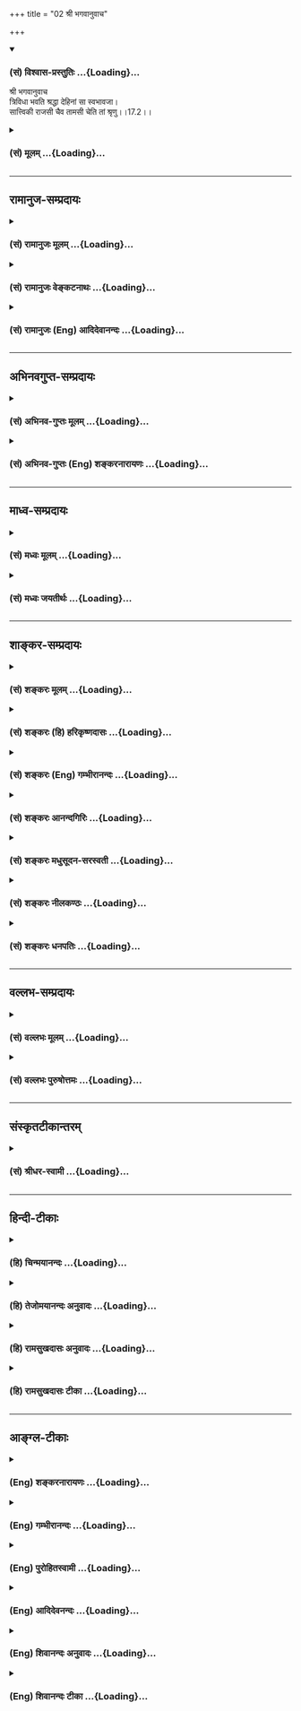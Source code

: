 +++
title = "02 श्री भगवानुवाच"

+++
<div class="js_include" newlevelforh1="3" title="(सं) विश्वास-प्रस्तुतिः" unfilled url="/purANam/mahAbhAratam/06-bhIShma-parva/02-bhagavad-gItA-parva/saMskRtam/vishvAsa-prastutiH/17_shraddhA-traya-vibhA/02_shrI_bhagavAnuvAc.md">
<details open><summary><h3>(सं) विश्वास-प्रस्तुतिः ...{Loading}...</h3></summary>

श्री भगवानुवाच  
त्रिविधा भवति श्रद्धा देहिनां सा स्वभावजा।  
सात्त्विकी राजसी चैव तामसी चेति तां श्रृणु।।17.2।।
</details>
</div>
<div class="js_include collapsed" newlevelforh1="3" title="(सं) मूलम्" unfilled url="/purANam/mahAbhAratam/06-bhIShma-parva/02-bhagavad-gItA-parva/saMskRtam/mUlam/17_shraddhA-traya-vibhA/02_shrI_bhagavAnuvAc.md">
<details><summary><h3>(सं) मूलम् ...{Loading}...</h3></summary>

श्री भगवानुवाच  
त्रिविधा भवति श्रद्धा देहिनां सा स्वभावजा।  
सात्त्विकी राजसी चैव तामसी चेति तां श्रृणु।।17.2।।
</details>
</div>


_________________
## रामानुज-सम्प्रदायः
<div class="js_include collapsed" newlevelforh1="3" title="(सं) रामानुजः मूलम्" unfilled url="/purANam/mahAbhAratam/06-bhIShma-parva/02-bhagavad-gItA-parva/saMskRtam/rAmAnujaH/mUlam/17_shraddhA-traya-vibhA/02_shrI_bhagavAnuvAc.md">
<details><summary><h3>(सं) रामानुजः मूलम् ...{Loading}...</h3></summary>

।।17.2।। श्रीभगवानुवाच -- सर्वेषां **देहिनां श्रद्धा त्रिविधा भवति सा** च
**स्वभावजा** -- स्वभावः स्वासाधारणो भावः; प्राचीनवासनानिमित्तः
तत्तद्रुचिविशेषः; यत्र रुचिः तत्र श्रद्धा जायते। श्रद्धा हिस्वाभिमतं
साधयति एतत् इतिविश्वासपूर्विका साधने त्वरा। वासना रुचिः च श्रद्धा च
आत्मधर्माः गुणसंसर्गजाः। तेषाम् आत्मधर्माणां वासनादीना जनकाः
देहेन्द्रियान्तः करणविषयगता धर्माः कार्यैकनिरूपणीयाः सत्त्वादयो गुणाः;
सत्त्वादिगुणयुक्तदेहाद्यनुभवजा इत्यर्थः। ततः च इयं श्रद्धा **सात्त्विकी
राजसी तामसी च इति** त्रिविधा। **ताम्** इमां श्रद्धां **श्रृणु।** सा
श्रद्धा यत्स्वभावा तं स्वभावं श्रृणु इति अर्थः।

</details>
</div>
<div class="js_include collapsed" newlevelforh1="3" title="(सं) रामानुजः वेङ्कटनाथः" unfilled url="/purANam/mahAbhAratam/06-bhIShma-parva/02-bhagavad-gItA-parva/saMskRtam/rAmAnujaH/venkaTanAthaH/17_shraddhA-traya-vibhA/02_shrI_bhagavAnuvAc.md">
<details><summary><h3>(सं) रामानुजः वेङ्कटनाथः ...{Loading}...</h3></summary>

  
  
।।17.2।। श्रद्धा कतिविधा इति प्रश्नाभावेऽपि तदुक्तिवैघट्यशङ्कां परिहरन्
श्रद्धात्रैविध्यकथनस्य प्रयोजनं चाऽऽह -- एवं पृष्ट इत्यादिना।
पूर्वोपदिष्टविरुद्धं पृष्ट इत्यर्थः। हृदि निधायेति -- क्रमेण
साक्षादुत्तरमवतारयितुमित्यर्थः। प्रश्नस्यात्यन्तानादरपरत्वज्ञापनाय वा
सहसा साक्षादुत्तरानुक्तिरिति भावः। गुणतस्त्रैविध्यमिति --
गुणभेदनिमित्तफलभेदयोगित्वमिति भावः। अत्र हि श्रद्धायोगात्सात्त्विकत्वं
शास्त्रोल्लङ्घनात्तामसत्वं तदुभयसमुच्चयाद्राजसत्वमाशङ्कितं तत्र
तावच्छ्रद्धापूर्वकत्वं फलसाधनत्वायोपयुक्तम्; तच्छास्त्रीयेष्वेव तत्रापि
श्रद्धाया न त्वैकान्तिकत्वमित्यभिप्रायेण
शास्त्रीयश्रद्धायास्त्रैविध्यग्रहणम्। एतेन
परिसङ्ख्यान्यायेनाशास्त्रीयेषु फलभेदनिमित्तं त्रैविध्यं प्रत्युक्तम्।
अत्र श्रद्धाभेदात् सत्त्वादिनिष्ठाभेदनिर्णय इत्युक्तं भवति। देहिनां
इत्यनेन तत्तद्देहानुरूपमधिकारिवैचित्र्यं
विवक्षितमित्यभिप्रायेणाऽऽहसर्वेषामिति। ब्रह्मादीनामपीत्यर्थः। देहिनाम्
इति सत्त्वादिगुणप्रचुरदेहविशेषानुरूपमिति भावः। साधारणेषु शास्त्रेषु
तत्प्ररोचकेष्वर्थवादादिषु च कथं पुरुषभेदनियतश्रद्धाभेदः इति शङ्कायांसा
स्वभावजा इति वाक्यान्तरमित्यभिप्रायेणाऽऽहसा चेति। कार्यासाधारणत्वाय
कारणासाधारणत्वविवक्षामाहस्वभावः स्वासाधारणो भाव इति। कोऽसौ भावः कश्च
तस्याप्यसाधारण्यहेतुः इत्यत्राऽऽह -- प्राचीनेति। भावशब्दोऽत्र
धर्मविशेषपरः। नानार्थे स्वभावशब्दे कथमत्र रुचिविवक्षा इत्यत्राऽऽहयत्र
रुचिरिति। रुचिश्रद्धयोः कार्यकारणभावोऽन्वयव्यतिरेकसिद्ध इत्यर्थः।
रुचिव्यतिरिक्ता तत्कार्यभूता का श्रद्धा इत्यत्राऽऽहश्रद्धाहीति। श्रद्धा
विश्वासकाङ्क्षयोः इति त्वरापर्यन्तविश्वासेऽपि हि श्रद्धाशब्दं नैघण्टुकाः
पठन्ति। ननु कामः सङ्कल्पो विचिकित्सा श्रद्धाऽश्रद्धा
धृतिरधृतिर्ह्रीर्धीर्भीरित्येतत्सर्वं मन एव \[बृ.उ.1।5।3\] इति श्रवणात्
अन्तःकरणधर्मेष्वात्मानमलिम्पत्सु श्रद्धादिषु गुणकृतत्वाच्च
गुणधर्मत्वसम्भवेऽपि कथमत्र स्वशब्देन देहिशब्देन च निर्दिष्टप्रत्यगात्मनि
तदन्वयोक्तिः तत्राऽऽहवासनेति। शुद्धस्वभावस्यैवात्मनः
कर्ममूलगुणमयप्रकृतिसंसर्गोपाधिकधर्मभूतज्ञानपरिणतिविशेषा इत्यर्थः।
श्रद्धाभेदेषु सात्त्विकादिसंज्ञानिवेशाय निर्गुणस्यात्मनः कथं
सत्त्वादिमूलवासनादियोगः इति शङ्काव्युदासाय च देहिशब्दसूचितप्रक्रियया
गुणसंसर्गजत्वं विवृणोतितेषामिति। यथौषधादिविशिष्टदहनादिसम्बन्धात्
पार्थिवादिषु पाकजगुणारम्भः; तथाऽत्रेति भावः। तत्तत्कार्यहेतुतया
शास्त्रसिद्धानामनुपलब्ध्या
निराकरणमयुक्तमित्यभिप्रायेणाऽऽहकार्यैकनिरूपणीया इति।
अतीन्द्रियाणामननुभूतानां कथं वासनाहेतुत्वं
इत्यत्राऽऽहसत्त्वादिगुणयुक्तेति। मूलकारणापेक्षया श्रद्धायाः
सात्त्विकादिसंज्ञाभेद इत्याहततश्चेति। सात्त्विकत्वादित्रैविध्येन
श्रावितायां पुनःश्रृणु इति किमुच्यते इत्यत्राऽऽहसा श्रद्धा यत्स्वभावेति।
स्वरूपस्य सामान्यतस्त्रैविध्यस्य च
विदितत्वादविदितप्रकारविशेषाभिप्रायेणश्रृणु इत्युक्तम्।  
  

</details>
</div>
<div class="js_include collapsed" newlevelforh1="3" title="(सं) रामानुजः (Eng) आदिदेवानन्दः" unfilled url="/purANam/mahAbhAratam/06-bhIShma-parva/02-bhagavad-gItA-parva/saMskRtam/rAmAnujaH/english/AdidevAnandaH/17_shraddhA-traya-vibhA/02_shrI_bhagavAnuvAc.md">
<details><summary><h3>(सं) रामानुजः (Eng) आदिदेवानन्दः ...{Loading}...</h3></summary>

17.2 The Lord said 'Threefold is the faith among all' embodied beings.
And it arises from their 'inborn nature.' What is called Svabhava is the
state unie to one's own nature. It is the special taste or predilection
caused by previous subtle impressions, 'Vasanas.' To whatever one's
predilection is directed, there faith is born in respect of it. For
'faith' is zeal or eagerness about any means in the belief that it is
the way of action to achieve one's own desired object. Vasana (subtle
impression), Ruci (taste) and Sraddha (faith) are the alities of the
self born from its association with the Gunas. The Sattva and the other
Gunas are the alities of the body, the senses, the internal organs and
sense-objects. They bring about their alities in the self associated
with them. These are the Vasanas. These Gunas can be described only by
their effects. These (i.e., Vasanas etc.) originate from experiences
with the body etc., having origination in Sattva and other Gunas. Thus
faith is threefold as marked by Sattva, Rajas and Tamas. Listen about
this faith.

</details>
</div>


_________________
## अभिनवगुप्त-सम्प्रदायः
<div class="js_include collapsed" newlevelforh1="3" title="(सं) अभिनव-गुप्तः मूलम्" unfilled url="/purANam/mahAbhAratam/06-bhIShma-parva/02-bhagavad-gItA-parva/saMskRtam/abhinava-guptaH/mUlam/17_shraddhA-traya-vibhA/02_shrI_bhagavAnuvAc.md">
<details><summary><h3>(सं) अभिनव-गुप्तः मूलम् ...{Loading}...</h3></summary>

।।17.2।। तदत्रोत्तरं श्रद्धानुसारेण दीयते श्रीभगवता +++(omits श्रीभगवता )+++
-- त्रिविधेति। तत्र चायमाशयः -- शास्त्रं नाम किल
पक्षपातारूषितबुद्धिपूर्वकत्वविहीनम् +++(; N पक्षपातादूषित -- )+++ ; तथा
परामर्शदार्ढ्यरूपं बोधस्वातन्त्र्यादेव +++(; N; K -- रूपबोध -- )+++ दृढं
परामृष्टं तथा,+++(; N; K दृढपरामृष्ट ( ;N श्य )+++ तथा ) फलादिस्वभावं;
शुद्धविमर्शनिष्यन्दवाक्तत्त्वपरमार्थपरब्रह्मस्वभावम् +++(; N omit परमार्थ
S omits the succeeding पर -- )+++ ; स्वतन्त्रप्रसरतया आन्तरात् बोधस्वभावात्
बहिःप्रसरपर्यन्तं; तच्च +++(S; K; omits तच्च Substitutes सा च )+++
सुसूक्ष्मप्रणवादिरूपात् +++(; N -- प्रधानादिरूपव्यव -- )+++
व्यवहारप्रसिद्धप्रवा +++(; N -- प्रवाह -- )+++दपरंपरापर्यन्तम्। यदाह --
तद्विदां च स्मृतिशीले इति। ( गौतमधर्मसूत्रम् I; 2 )तच्च स्वत एव
हिताहितोपदेशाय कार्याकार्यविवेचकम्। यस्य स्वभावत एव सत्त्वातिरेकसुकुमारं
हृदयं; तेनाचरितं शास्त्रितमेव। अन्यस्तु रजस्तमःकलुषीकृतः
शास्त्रोक्तमप्याचरन् न आचरति; शास्त्रार्थस्य कात्स्न्र्येन अननुष्ठानात्।
शास्त्रं हि सत्त्ववतामेव फलवदिति शास्त्रमेवाह -- यस्य हस्तौ च पादौ च
मनश्चैव सुसंयतम्।  
  
विद्या तपश्च शीलं च स तीर्थफलमश्नुते।। इति +++(M Aranya; Ch. 80; v. 30
)+++नान्यः; असंयतत्वात्। तस्मात् शास्त्रार्थः परित्यक्तकामक्रोधमोहेषु सफल
इति तात्पर्यम् अस्य अध्यायस्य। तदेवैतत् प्रताय्यते; स्पष्टार्थत्वाच्च न
विव्रियते। किं तु +++(S omits किंतु )+++ केवलं पाठविप्रतिपत्तिनिवारणायैव
लिख्यते।

</details>
</div>
<div class="js_include collapsed" newlevelforh1="3" title="(सं) अभिनव-गुप्तः (Eng) शङ्करनारायणः" unfilled url="/purANam/mahAbhAratam/06-bhIShma-parva/02-bhagavad-gItA-parva/saMskRtam/abhinava-guptaH/english/shankaranArAyaNaH/17_shraddhA-traya-vibhA/02_shrI_bhagavAnuvAc.md">
<details><summary><h3>(सं) अभिनव-गुप्तः (Eng) शङ्करनारायणः ...{Loading}...</h3></summary>

17.2 Trividha etc. Here the ideas is this :- What is termed scripture is
indeed the one which is not created by the intellect soiled by any
partisan spirit; further it is of the form of the firmness of the
recollection; and it is firmly recollected because of the sovereign
freedom of the awareness; likewise it is also of the nature of fruit
etc., i.e. the nature of the Supreme Brahman, the ultimate purport of
speech, a flow of the pure Self-Consciousness; because of its free
course, it starts from the internal nature of awareness and goes as for
as the external flow, beginning from the subtlest hymn (Om), down to the
series of popular saying well-known in the worldly activities. 'What
\[the sage\] says - 'Also the \[injunctions based on\] remembrance and
the virtuous conduct of the knowers of that \[constitute authority\]'.
(Gautamadharmasutra, I, 2). That scripture, by its own nature,
distinguishes what is to be done and what is not to be done, in order to
teach what is beneficial and what is not beneficial. \[Further\], he
whose heart is very tender by nature, because of the excess of the
Sattva (i.e., godness) - in whatever way he behaves, that has certainly
a scriptural authority. But other person who is made dirty by the Rajas
or the Tamas (i.e., desire and ignorance) does not act rightly, even
while performing what is enjoined in the scriptures. For, he does not
follow the purport (the spirit) of the scripture in its entity. The
scripture (or what is enjoined in the scripture) bears fruits only in
the case of men of the Sattva (goodness) This has been declared by the
scripture itself as : 'He \[alone\] enjoys the fruit of the scripture
(or holy bathing place) whose arms and feet and also mind, learning,
austerity and conduct are controlled properly'. (MB, Aranyaka, Ch. 80,
verse 30). Any other person does not enjoy \[the fruit\], because the
rmains unsubdued \[in his mind\]. Therefore, what is prescribed in the
scripture bears fruit in the case of those who have abandoned desire,
anger and delusion. This is the purport of the present chapter; and it
is being elaborated \[throughout\]. But it is not explained \[in every
place by us (Ag.), because the idea is clear enough. But \[the concerned
verses\] are simply written only to remove doubts regarding the readings
\[of the passages concerned\].

</details>
</div>


_________________
## माध्व-सम्प्रदायः
<div class="js_include collapsed" newlevelforh1="3" title="(सं) मध्वः मूलम्" unfilled url="/purANam/mahAbhAratam/06-bhIShma-parva/02-bhagavad-gItA-parva/saMskRtam/madhvaH/mUlam/17_shraddhA-traya-vibhA/02_shrI_bhagavAnuvAc.md">
<details><summary><h3>(सं) मध्वः मूलम् ...{Loading}...</h3></summary>

।।17.2।। अतो विभज्याऽऽह -- त्रिविधेत्यादिना।

</details>
</div>
<div class="js_include collapsed" newlevelforh1="3" title="(सं) मध्वः जयतीर्थः" unfilled url="/purANam/mahAbhAratam/06-bhIShma-parva/02-bhagavad-gItA-parva/saMskRtam/madhvaH/jayatIrthaH/17_shraddhA-traya-vibhA/02_shrI_bhagavAnuvAc.md">
<details><summary><h3>(सं) मध्वः जयतीर्थः ...{Loading}...</h3></summary>

।।17.2।। ननुतेषां निष्ठा तु का \[17।1\] इति पृष्टे सात्त्विकत्वादिकं
वक्तव्यम्; त्रिविधेत्यादिकं तु किमर्थमुच्यते इत्यत आह -- **अत** इति। यत
एवमर्जुनेन वेदविधिमजानतां निष्ठा पृष्टा; अज्ञानं च भेदकं त्रयाणामपि
सम्भवात्। न चाज्ञानस्य प्रभेदाः सन्ति; अतः श्रद्धयाऽन्विता इति
तद्विशेषणत्वेनोक्तां श्रद्धां सात्त्विकत्वादिना विभज्य तदाश्रयेण तेषां
स्वरूपमाहेत्यर्थः।

</details>
</div>


_________________
## शाङ्कर-सम्प्रदायः
<div class="js_include collapsed" newlevelforh1="3" title="(सं) शङ्करः मूलम्" unfilled url="/purANam/mahAbhAratam/06-bhIShma-parva/02-bhagavad-gItA-parva/saMskRtam/shankaraH/mUlam/17_shraddhA-traya-vibhA/02_shrI_bhagavAnuvAc.md">
<details><summary><h3>(सं) शङ्करः मूलम् ...{Loading}...</h3></summary>

।।17.2।। --,**त्रिविधा** त्रिप्रकारा **भवति श्रद्धा;** यस्यां निष्ठायां
त्वं पृच्छसि; **देहिनां** शरीरिणां **सा स्वभावजा** जन्मान्तरकृतः
धर्मादिसंस्कारः मरणकाले अभिव्यक्तः स्वभावः उच्यते; ततो जाता स्वभावजा।
**सात्त्विकी** सत्त्वनिर्वृत्ता देवपूजादिविषया **राजसी** रजोनिर्वृत्ता
यक्षरक्षःपूजादिविषया **तामसी** तमोनिर्वृत्ता प्रेतपिशाचादिपूजाविषया एवं
त्रिविधां **ताम्** उच्यमानां श्रद्धां **शृणु** अवधारय।। सा इयं त्रिविधा
भवति --,

</details>
</div>
<div class="js_include collapsed" newlevelforh1="3" title="(सं) शङ्करः (हि) हरिकृष्णदासः" unfilled url="/purANam/mahAbhAratam/06-bhIShma-parva/02-bhagavad-gItA-parva/saMskRtam/shankaraH/hindI/harikRShNadAsaH/17_shraddhA-traya-vibhA/02_shrI_bhagavAnuvAc.md">
<details><summary><h3>(सं) शङ्करः (हि) हरिकृष्णदासः ...{Loading}...</h3></summary>

।।17.2।। यह प्रश्न साधारण मनुष्योंके विषयमें है अतः इसका उत्तर बिना विभाग
किये देना उचित नहीं; इस अभिप्रायसे श्रीभगवान् बोले --, जिस निष्ठाके
विषयमें तू पूछता है; मनुष्योंकी वह स्वभावजन्य श्रद्धा अर्थात्
जन्मान्तरमें किये हुए धर्मअधर्म आदिके जो संस्कार मृत्युके समय प्रकट हुआ
करते हैं उनके समुदायका नाम स्वभाव है; उससे उत्पन्न हुई श्रद्धातीन
प्रकारकी होती है। सत्त्वगुणसे उत्पन्न हुई देवपूजादिविषयक श्रद्धा
सात्त्विकी है; रजोगुणसे उत्पन्न हुई यक्षराक्षसादिकी पूजाविषयक श्रद्धा
राजसी है और तमोगुणसे उत्पन्न हुई प्रेतपिशाच आदिकी पूजाविषयक श्रद्धा
तामसी है। ऐसे तीन प्रकारकी श्रद्धा होती है। उस आगे कही जानेवाली ( तीन
प्रकारकी ) श्रद्धाको तू सुन।

</details>
</div>
<div class="js_include collapsed" newlevelforh1="3" title="(सं) शङ्करः (Eng) गम्भीरानन्दः" unfilled url="/purANam/mahAbhAratam/06-bhIShma-parva/02-bhagavad-gItA-parva/saMskRtam/shankaraH/english/gambhIrAnandaH/17_shraddhA-traya-vibhA/02_shrI_bhagavAnuvAc.md">
<details><summary><h3>(सं) शङ्करः (Eng) गम्भीरानन्दः ...{Loading}...</h3></summary>

17.2 Sa, that; sraddha, faith, the state about which you ask; dehinam,
of the embodied beings; svabhavaja, born of their own nature-by svabhava
(nature) is meant that latent impression of virtuous acts etc. acired in
the past lives, which becomes manifest at the time of death; what arises
out of that is svabhavaja-; is trividha, threefold, of three kinds;
sattviki, born of sattva, and related to worship of gods, etc.; rajasi,
born of rajas, concerning worship of Yaksas (a class of demi-gods,
Kubera and others), Raksas (ogres, Nairrti and others); and tamasi, born
of tamas, concerning worship of ghosts, goblins and others. Thus it is
of three kinds. Srnu, hear; tam, about it, that faith, as it is being
stated. That (faith) is threefold as follows:

</details>
</div>
<div class="js_include collapsed" newlevelforh1="3" title="(सं) शङ्करः आनन्दगिरिः" unfilled url="/purANam/mahAbhAratam/06-bhIShma-parva/02-bhagavad-gItA-parva/saMskRtam/shankaraH/AnandagiriH/17_shraddhA-traya-vibhA/02_shrI_bhagavAnuvAc.md">
<details><summary><h3>(सं) शङ्करः आनन्दगिरिः ...{Loading}...</h3></summary>

।।17.2।। विशेषनिष्ठमुत्तरं सामान्येन वक्तुं न शक्यमित्याशयेन परिहरति --
**सामान्येति।** किमिति श्रद्धात्रैविध्यं प्रश्नानुपयुक्तमुच्यते तत्राह
-- **यस्यामिति।** श्रद्धापूर्विकायां क्रियायामिति यावत्।
श्रद्धात्रैविध्ये हेतुमाह -- **सा स्वभावजेति।** स्वभावशब्दार्थं
प्रकृतोपयोगितया कथयति -- **जन्मान्तरेति।** कथं त्रिविधेत्यपेक्षायामाह --
**सात्त्विकीत्यादिना।** कथमुक्ता श्रद्धा स्वभावजेति तत्राह --
**तामिति।**

</details>
</div>
<div class="js_include collapsed" newlevelforh1="3" title="(सं) शङ्करः मधुसूदन-सरस्वती" unfilled url="/purANam/mahAbhAratam/06-bhIShma-parva/02-bhagavad-gItA-parva/saMskRtam/shankaraH/madhusUdana-sarasvatI/17_shraddhA-traya-vibhA/02_shrI_bhagavAnuvAc.md">
<details><summary><h3>(सं) शङ्करः मधुसूदन-सरस्वती ...{Loading}...</h3></summary>

।।17.2।। ये शास्त्रविधिमुत्सृज्य श्रद्धया यजन्ते ते
श्रद्धाभेदाद्भिद्यन्ते तत्र ये सात्त्विक्या श्रद्धयान्वितास्ते देवाः
शास्त्रोक्तसाधनेऽधिक्रियन्ते तत्फलेन च युज्यन्ते। ये तु राजस्या तामस्या
च श्रद्धयान्वितास्तेऽसुरा न शास्त्रीयसाधनेऽधिक्रियन्ते नवा तत्फलेन
युज्यन्त इति विवेकेनार्जुनस्य संदेहमपनिनीषुः श्रद्धाभेदं यथा
श्रद्धयान्विताः शास्त्रविधिमुत्सृज्य यजन्ते सा देहिनां स्वभावजा।
जन्मान्तरकृतो धर्माधर्मादिशुभाशुभसंस्कार इदानींतनजन्मारम्भकः स्वभावः। स
त्रिविधः सात्त्विको राजसस्तामसश्चेति। तेन जनिता श्रद्धा त्रिविधा भवतिं
सात्त्विकी राजसी तामसी च। कारणानुरूपत्वात्कार्यस्य। या त्वारब्धे जन्मनि
शास्त्रसंस्कारमात्रजा विदुषां सा कारणैकरूपत्वादेकरूपा सात्त्विक्येव न
राजसी तामसी चेति प्रथमश्चकारार्थः। शास्त्रनिरपेक्षा तु
प्राणिमात्रसाधारणी स्वभावजा। सैव
स्वभावत्रैविध्यात्ति्रविधेत्येवकारार्थः।
उक्तविधात्रयसमुच्चयार्थश्चरमश्चकारः। यतः
प्राग्भवीयवासनाख्यस्वभावस्याभिभावकं शास्त्रीयं
विवेकविज्ञानमनादृतशास्त्राणां देहिनां नास्ति अतस्तेषां
स्वभाववशात्ति्रधाभवन्तीं तां श्रद्धां शृणु। श्रुत्वा च देवासुरभावं
स्वयमेवावधारयेत्यर्थः।

</details>
</div>
<div class="js_include collapsed" newlevelforh1="3" title="(सं) शङ्करः नीलकण्ठः" unfilled url="/purANam/mahAbhAratam/06-bhIShma-parva/02-bhagavad-gItA-parva/saMskRtam/shankaraH/nIlakaNThaH/17_shraddhA-traya-vibhA/02_shrI_bhagavAnuvAc.md">
<details><summary><h3>(सं) शङ्करः नीलकण्ठः ...{Loading}...</h3></summary>

।।17.2।। एवं सामान्यतः पृष्टे सामान्यमेवोत्तरं श्रीभगवानुवाच --
**त्रिविधेति।** स्वभावः प्राग्भवीयौ धर्माधर्मौ ततो जाता स्वभावजा। यदि
प्राग्भवे सात्त्विको देवतापूजादिधर्मोऽनेनानुष्ठितस्तर्हि तस्य
शुद्धसात्त्विक्येव श्रद्धा भवति। यदि राजसो यक्षादिपूजारूपस्तर्हि
राजस्येव। यदि तामसो भूतप्रेतादिपूजारूपस्तर्हि तामसी श्रद्धा भवति। एवं
त्रिविधा श्रद्धा देहिनां देहाभिमानवतां भवति तां मया व्याख्यास्यमानां
शृणु।

</details>
</div>
<div class="js_include collapsed" newlevelforh1="3" title="(सं) शङ्करः धनपतिः" unfilled url="/purANam/mahAbhAratam/06-bhIShma-parva/02-bhagavad-gItA-parva/saMskRtam/shankaraH/dhanapatiH/17_shraddhA-traya-vibhA/02_shrI_bhagavAnuvAc.md">
<details><summary><h3>(सं) शङ्करः धनपतिः ...{Loading}...</h3></summary>

।।17.2।। प्रश्नानुरुपमुत्तरं श्रीभगवानुवाच। त्रिविधा त्रिप्रकारा श्रद्धा
भवति; ययान्वितानां निष्ठां त्वं पृच्छसि सा देहिनं देहवतां जीवानां
स्वभावजा। जन्मान्तरकृतधर्माधर्मादिसंस्कारो मरणकालेऽभिव्यक्तः स्वभाव
उच्यते। तस्माज्जाता जीवानां त्रिविधात्स्वभावाज्जातत्वात् श्रद्धा
त्रिविधा भवतीत्यर्थः। या तु अस्वभावजा असूनामभावोऽस्वभावः
मरणमित्यर्थस्तस्मिन्समीपे सति जाता। मरणसमये व्यस्तानां समस्तानां वा
गुणानामुद्भवे जन्मान्तरे तत्संस्कारवशात्तत्तद्गुणाधिक एव भवतीति व्यवस्था
कारणमितीतरेषां व्याख्या। सा तुमुखमस्तीत वक्त्व्यं
इतिन्यायविजृम्बितत्वादुपेक्ष्या। श्रद्धायास्त्रैविध्यमाह। एवं त्रिविधां
तां श्रद्धां भयोच्यमानां श्रुणु।

</details>
</div>


_________________
## वल्लभ-सम्प्रदायः
<div class="js_include collapsed" newlevelforh1="3" title="(सं) वल्लभः मूलम्" unfilled url="/purANam/mahAbhAratam/06-bhIShma-parva/02-bhagavad-gItA-parva/saMskRtam/vallabhaH/mUlam/17_shraddhA-traya-vibhA/02_shrI_bhagavAnuvAc.md">
<details><summary><h3>(सं) वल्लभः मूलम् ...{Loading}...</h3></summary>

।।17.2।। एवं पृष्टः पुनरपि द्विविधेषु त्रिगुणविवेकेनैव
शास्त्रीयश्रद्धादिस्वरूपमाह -- श्रीभगवानुवाच त्रिविधेति। देहाभिमान
आसुरः; तद्वतामशास्त्रविधिमुत्सृज्याननुसृत्य वर्तमानानां उभयविधानां
जीवानां सा स्वभावजेति। त्रिगुणमयं स्वभावमन्यथा कर्त्तुं शक्तं हि
शास्त्रीयं विज्ञानं; तत्तूक्तानां नास्तीति कामकारपदवाच्या निष्ठैव केवलं
पूर्वतनस्वभावजा। श्रद्धा सा त्रिविधा भवति सात्त्विकी राजसी तामसी चेति
मत्तस्तां श्रृणु।

</details>
</div>
<div class="js_include collapsed" newlevelforh1="3" title="(सं) वल्लभः पुरुषोत्तमः" unfilled url="/purANam/mahAbhAratam/06-bhIShma-parva/02-bhagavad-gItA-parva/saMskRtam/vallabhaH/puruShottamaH/17_shraddhA-traya-vibhA/02_shrI_bhagavAnuvAc.md">
<details><summary><h3>(सं) वल्लभः पुरुषोत्तमः ...{Loading}...</h3></summary>

  
  
।।17.2।। अत्रोत्तरमाह श्रीकृष्णः -- त्रिविधेति। देहिनां देहाभिमानवतां
लौकिकानां श्रद्धा त्रिविधा भवति; सात्त्विकी च पुनः राजस्येव; तथा तामसी
चेत्यमुना प्रकारेण त्रिविधा। सा च स्वभावजा स्वस्यौत्पत्तिकगुणजा; न तु
निर्गुणा। तथाचायं भावः -- शास्त्रोक्तविद्ध्युक्तमद्भजनश्रद्धातो
लौकिकादिगुणज्ञानोदयो भवति निर्गुणत्वाज्जीवस्यापि निर्गुणत्वेन
सत्त्वसङ्गाभावान्मत्प्राप्तिफला श्रद्धैकरूपैव; भिन्ना गुणस्वभावजा;
त्रिविधा च भिन्ना न तत्फलसाधिकेति भिन्नत्वज्ञापनाय तां त्रिविधां
मयोच्यमानां श्रृणु; तच्छ्रवणादेव त्वत्सन्देहनिवृत्तिर्भविष्यतीति।  
  

</details>
</div>


_________________
## संस्कृतटीकान्तरम्
<div class="js_include collapsed" newlevelforh1="3" title="(सं) श्रीधर-स्वामी" unfilled url="/purANam/mahAbhAratam/06-bhIShma-parva/02-bhagavad-gItA-parva/saMskRtam/shrIdhara-svAmI/17_shraddhA-traya-vibhA/02_shrI_bhagavAnuvAc.md">
<details><summary><h3>(सं) श्रीधर-स्वामी ...{Loading}...</h3></summary>

।।17.2।। अत्रोत्तरं श्रीभगवानुवाच **-- त्रिविधेति।**
अयमर्थःशास्त्रतत्त्वज्ञानतः प्रवर्तमानानां परमेश्वरपूजाविषया सात्त्विकी
एकविधैव श्रद्धा। लोकाचारमात्रेण तु प्रवर्तमानानां देहिनां या श्रद्धा सा
तु सात्त्विकी राजसी तामसी चेति त्रिविधा भवति। तत्र हेतुः। स्वभावजा
स्वभावः पूर्वकर्मसंस्कारस्तस्माज्जाता स्वभावजा। स्वभावमन्यथा कर्तुं
समर्थं हि शास्त्रोक्तं विवेकज्ञानं तत्तु तेषां नास्ति; अतः केवलं
स्वभावेनैव भवतीति श्रद्धा त्रिविधा भवति; तामिमां त्रिविधां श्रद्धां
श्रृणु। तदुक्तम्व्यवसायात्मिका बुद्धिरेकेह कुरुनन्दन इत्यादिना।

</details>
</div>


_________________
## हिन्दी-टीकाः
<div class="js_include collapsed" newlevelforh1="3" title="(हि) चिन्मयानन्दः" unfilled url="/purANam/mahAbhAratam/06-bhIShma-parva/02-bhagavad-gItA-parva/hindI/chinmayAnandaH/17_shraddhA-traya-vibhA/02_shrI_bhagavAnuvAc.md">
<details><summary><h3>(हि) चिन्मयानन्दः ...{Loading}...</h3></summary>

।।17.2।। अपने मुख्य प्रवचन के पूर्व आमुख रूप में; भगवान् कहते हैं कि
श्रद्धा तीन प्रकार की होती हैं सात्त्विकी; राजसी और तामसी। श्रद्धा के
अनुसार हमारी वासनाएं होती हैं और वे ही जीवन विषयक हमारे दृष्टिकोण को
निश्चित करती हैं। हमारे समस्त विचार; भावनाएं और कर्म हमारे दृष्टिकोण के
अनुरूप ही होते हैं। अत स्वाभाविक ही है कि मनुष्य के शारीरिक कर्म; मानसिक
व्यवहार और बौद्धिक संरचनाएं सब उसकी श्रद्धा से निश्चित होते हैं। इसलिए
प्रत्येक व्यक्ति अपनी श्रद्धा के अनुरूप होता है; यह नियम है। जो मनुष्य
अपनी देह के साथ जितना अधिक तादात्म्य करेगा उतना ही अधिक स्थूल और दृढ़
उसका अभिमान या अहंकार होगा। यह सब सत्त्व; रज और तम इन गुणों के
न्यूनाधिक्य पर निर्भर करता है। श्रद्धा के समझने के लिए इन तीन गुणों के
सन्दर्भ का क्या औचित्य है इस पर कहते हैं

</details>
</div>
<div class="js_include collapsed" newlevelforh1="3" title="(हि) तेजोमयानन्दः अनुवादः" unfilled url="/purANam/mahAbhAratam/06-bhIShma-parva/02-bhagavad-gItA-parva/hindI/tejomayAnandaH/anuvAdaH/17_shraddhA-traya-vibhA/02_shrI_bhagavAnuvAc.md">
<details><summary><h3>(हि) तेजोमयानन्दः अनुवादः ...{Loading}...</h3></summary>

।।17.2।। श्री भगवान् ने कहा -- देहधारियों (मनुष्यों) की वह स्वाभाविक
(ज्ञानरहित) श्रद्धा तीन प्रकार की - सात्त्विक, राजसिक और तामसिक - होती
हैं, उसे तुम मुझसे सुनो।।

</details>
</div>
<div class="js_include collapsed" newlevelforh1="3" title="(हि) रामसुखदासः अनुवादः" unfilled url="/purANam/mahAbhAratam/06-bhIShma-parva/02-bhagavad-gItA-parva/hindI/rAmasukhadAsaH/anuvAdaH/17_shraddhA-traya-vibhA/02_shrI_bhagavAnuvAc.md">
<details><summary><h3>(हि) रामसुखदासः अनुवादः ...{Loading}...</h3></summary>

।।17.2।। श्रीभगवान् बोले -- मनुष्योंकी वह स्वभावसे उत्पन्न हुई श्रद्धा
सात्त्विकी तथा राजसी और तामसी -- ऐसे तीन तरहकी ही होती है, उसको तुम
मेरेसे सुनो।

</details>
</div>
<div class="js_include collapsed" newlevelforh1="3" title="(हि) रामसुखदासः टीका" unfilled url="/purANam/mahAbhAratam/06-bhIShma-parva/02-bhagavad-gItA-parva/hindI/rAmasukhadAsaH/TIkA/17_shraddhA-traya-vibhA/02_shrI_bhagavAnuvAc.md">
<details><summary><h3>(हि) रामसुखदासः टीका ...{Loading}...</h3></summary>

।।17.2।।***व्याख्या --***  \[अर्जुनने निष्ठाको जाननेके लिये प्रश्न
किया था; पर भगवान् उसका उत्तर श्रद्धाको लेकर देते हैं क्योंकि श्रद्धाके
अनुसार ही निष्ठा होती है। \]**त्रिविधा भवति श्रद्धा देहिनां सा स्वभावजा
--** श्रद्धा तीन तरहकी होती है। वह श्रद्धा कौनसी है सङ्गजा है; शास्त्रजा
है या स्वभावजा है तो कहते हैं कि वह स्वभावजा है -- **सा स्वभावजा**
अर्थात् स्वभावसे पैदा हुई स्वतःसिद्ध श्रद्धा है। वह न तो सङ्गसे पैदा हुई
है और न शास्त्रोंसे पैदा हुई है। वे स्वाभाविक इस प्रवाहमें बह रहे हैं और
देवता आदिका पूजन करते जा रहे हैं।**सात्त्विकी राजसी चैव तामसी चेति तां
श्रृणु --** वह स्वभावजा श्रद्धा तीन प्रकारकी होती है -- सात्त्विकी;
राजसी और तामसी। उन तीनोंको अलगअलग सुनो। पीछेके श्लोकमें **सत्त्वमाहो
रजस्तमः** पदोंमें **आहो** अव्यय देनेका तात्पर्य यह था कि अर्जुनकी
दृष्टिमें **सत्त्वम्** से दैवीसम्पत्ति और **रजस्तमः** से आसुरीसम्पत्ति
-- ये दो ही विभाग हैं और भगवान् भी बन्धनकी दृष्टिसे राजसीतामसी दोनोंको
आसुरीसम्पत्ति ही मानते हैं -- **निबन्धायासुरीमता** (16। 5)। परंतु
बन्धनकी दृष्टिसे राजसी और तामसी एक होते हुए भी दोनोंके बन्धनमें भेद है।
राजस मनुष्य सकामभावसे शास्त्रविहित कर्म भी करते हैं अतः वे स्वर्गादि
ऊँचे लोकोंमें जाकर और वहाँके भोगोंको भोगकर पुण्य क्षीण होनेपर फिर
मृत्युलोकमें लौट आते हैं -- **क्षीणे पुण्ये मर्त्यलोकं विशन्ति** (गीता
9। 21)। परन्तु तामस मनुष्य शास्त्रविहित कर्म नहीं करते अतः वे कामना और
मूढ़ताके कारण अधम गतिमें जाते हैं -- **अधो गच्छन्ति तामसाः** (गीता 14।
18)। इस प्रकार राजस और तामस -- दोनों ही मनुष्योंका बन्धन बना रहता है।
दोनोंके बन्धनमें भेदकी दृष्टिसे ही भगवान् आसुरीसम्पदावालोंकी श्रद्धाके
राजसी और तामसी -- दो भेद करते हैं और सात्त्विकी; राजसी और तामसी -- तीनों
श्रद्धाओंको अलगअलग सुननेके लिये कहते हैं।  
  
***सम्बन्ध --***  पूर्वश्लोकमें वर्णित स्वभावजा श्रद्धाके तीन भेद
क्यों होते हैं -- इसे भगवान् आगेके श्लोकमें बताते हैं।

</details>
</div>


_________________
## आङ्ग्ल-टीकाः
<div class="js_include collapsed" newlevelforh1="3" title="(Eng) शङ्करनारायणः" unfilled url="/purANam/mahAbhAratam/06-bhIShma-parva/02-bhagavad-gItA-parva/english/shankaranArAyaNaH/17_shraddhA-traya-vibhA/02_shrI_bhagavAnuvAc.md">
<details><summary><h3>(Eng) शङ्करनारायणः ...{Loading}...</h3></summary>

17.2. The Bhagavat said The faith of the embodied persons is born of
their nature and is of three kinds \[viz৷৷\] that which is made of the
Sattva ; that which is made of the Rajas ; and that which is made of the
Tamas. Listen about them.

</details>
</div>
<div class="js_include collapsed" newlevelforh1="3" title="(Eng) गम्भीरानन्दः" unfilled url="/purANam/mahAbhAratam/06-bhIShma-parva/02-bhagavad-gItA-parva/english/gambhIrAnandaH/17_shraddhA-traya-vibhA/02_shrI_bhagavAnuvAc.md">
<details><summary><h3>(Eng) गम्भीरानन्दः ...{Loading}...</h3></summary>

17.2 The Blessed Lord said That faith of the embodied beings, born of
their own nature, is threefold-born of sattva, rajas and tamas. Hear
about it.

</details>
</div>
<div class="js_include collapsed" newlevelforh1="3" title="(Eng) पुरोहितस्वामी" unfilled url="/purANam/mahAbhAratam/06-bhIShma-parva/02-bhagavad-gItA-parva/english/purohitasvAmI/17_shraddhA-traya-vibhA/02_shrI_bhagavAnuvAc.md">
<details><summary><h3>(Eng) पुरोहितस्वामी ...{Loading}...</h3></summary>

17.2 Lord Shri Krishna replied: Man has an inherent faith in one or
another of the Qualities -Purity, Passion and Ignorance. Now listen.

</details>
</div>
<div class="js_include collapsed" newlevelforh1="3" title="(Eng) आदिदेवनन्दः" unfilled url="/purANam/mahAbhAratam/06-bhIShma-parva/02-bhagavad-gItA-parva/english/AdidevanandaH/17_shraddhA-traya-vibhA/02_shrI_bhagavAnuvAc.md">
<details><summary><h3>(Eng) आदिदेवनन्दः ...{Loading}...</h3></summary>

17.2 The Lord said Threefold is the faith of embodied beings, born of
their own nature, constituted of Sattva, Rajas and Tamas. Listen now
about it.

</details>
</div>
<div class="js_include collapsed" newlevelforh1="3" title="(Eng) शिवानन्दः अनुवादः" unfilled url="/purANam/mahAbhAratam/06-bhIShma-parva/02-bhagavad-gItA-parva/english/shivAnandaH/anuvAdaH/17_shraddhA-traya-vibhA/02_shrI_bhagavAnuvAc.md">
<details><summary><h3>(Eng) शिवानन्दः अनुवादः ...{Loading}...</h3></summary>

17.2 The Blessed Lord said Threefold is the faith of the embodied, which
is inherent in their nature the Sattvic (pure), the Rajasic (passionate)
and the Tamasic (dark). Do thou hear of it.

</details>
</div>
<div class="js_include collapsed" newlevelforh1="3" title="(Eng) शिवानन्दः टीका" unfilled url="/purANam/mahAbhAratam/06-bhIShma-parva/02-bhagavad-gItA-parva/english/shivAnandaH/TIkA/17_shraddhA-traya-vibhA/02_shrI_bhagavAnuvAc.md">
<details><summary><h3>(Eng) शिवानन्दः टीका ...{Loading}...</h3></summary>

17.2 त्रिविधा threefold; भवति is; श्रद्धा faith; देहिनाम् of the
embodied; सा that (faith); स्वभावजा (is) inherent in (their) nature;
सात्त्विकी Sattvic (pure); राजसी Rajasic (passionate); च and; एव even;
तामसी Tamasic (dark); च and; इति thus; ताम् it; श्रृणु hear
(thou).Commentary The whole world is made up; as if were; of faith.
Faith assumes a threefold aspect under the influence of the three
alities. When Sattva is strongly developed; when there is a
preponderance of Sattva or purity in a man; it is easy for him to attain
Selfrealisation or the knowledge of the Self. If Rajas is predominant;
the faith becomes the handmaid of activity. If Tamas or inertia
prevails; faith is annihilated.Those who are endowed with Sattvic faith
aim at the attainment of liberation. Those who are endowed with Rajasic
faith run after inferior duties or worldly activities. Those whose faith
is Tamasic are cruel. They kill animals for sacrifice. They invoke the
spirits and talk with ghosts. When faith is joined to Sattva; it leads
to salvation. When Rajas preponderates; it colours the faith and leads
to various activities. When Tamas predominates; the faith results in
darkness.Faith acires different alities when it is in company with the
mind of man. Mind is a thing of many colours. Just as the water of the
Ganga is contaminated by being put in a vessel where lior had been kept;
so also a virtuous person is spoiled by bad company or constant
association with evil persons. The three Gunas or attributes colour the
faith of a man. The mind of a man is governed by the preponderating
attribute or ality which manifests itself when the other two alities are
suppressed. Faith takes a threefold aspect in accordance with the
inherent nature or tendencies of the man. The inclinations of men are
moulded according to their ality or inherent nature born of their past
Samskaras.As is the tendency; so is the desire as is the desire; so is
the action as is the action; so is the birth into another being after
death. The body is like the seed of the tree; a perpetual chain. Seed
perishes in developing into a tree and the tree again produces the seed.
This process or cycle continues eternally. Even so man takes a body;
does actions; develops tendencies; dies and puts,on a new body in
accordance with the nature or tendencies. This continues till he gets
knowledge of the Self by transcending the three Gunas; when ignorance;
the root cause of birth and death; is destroyed.Faith is born of the
individual nature; i.e.; the Samskaras or the latent impressions of
virtuous and vicious actions which were performed in the past births and
which manifested themselves at the time of death. In the subconscious
mind or the Chitta there is a reservoir of past impressions which are
revived through the operation of memory.Sattvic Faith in the worship of
gods; which is an effect of Sattva.Rajasic Faith in the worship of the
Yakshas and Rakshasas; which is an effect of Rajas.Tamasic Faith in the
worship of the disembodied spirits and ghosts; which is an effect of
Tamas.Faith is the main support of life. It is not mere intellectual
belief or blind acceptance of pet dogmas or doctrines. You must
understand clearly its characteristics; just as you recognise a tree
from the fruits; the mind of a man from his speech; and the actions of
previous birth from worldly pleasures and pains.Svabhavaja Inherent in
their nature born of past Samskaras.Tam Of it; referring to the
threefold faith.

</details>
</div>
